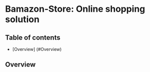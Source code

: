 # Bamazon-Store: Online shopping solution
## Table of contents
  * [Overview] (#Overview)

## <a name="Overview"></a> Overview
